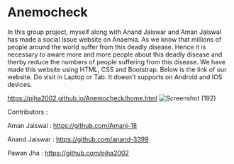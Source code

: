 # Anemocheck
In this group project, myself along with Anand Jaiswar and Aman Jaiswal has made a social issue website on Anaemia. 
As we know that millions of people around the world suffer from this deadly disease. 
Hence it is necessary to aware more and more people about this deadly disease and therby reduce the numbers of people suffering from this disease.
We have made this website using HTML, CSS and Bootstrap.
Below is the link of our website. Do visit in Laptop or Tab. It doesn't supports on Android and IOS devices. 

https://pjha2002.github.io/Anemocheck/home.html
![Screenshot (192)](https://user-images.githubusercontent.com/85798085/156359129-239afc67-9d67-40c0-918c-0248b7fb428f.png)

Contributors : 

Aman Jaiswal  : https://github.com/Amanj-18

Anand Jaiswar : https://github.com/anand-3399

Pawan Jha : https://github.com/pjha2002

